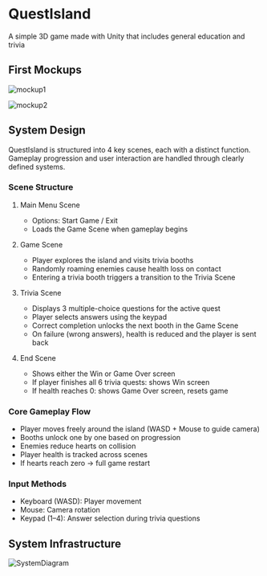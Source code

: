# QuestIsland
A simple 3D game made with Unity that includes general education and trivia

## First Mockups

![mockup1](https://github.com/user-attachments/assets/c7a99a3e-28b5-4922-9055-e705bcc9e591)

![mockup2](https://github.com/user-attachments/assets/3bc738ed-6e4d-4b3f-bd9c-362419b4d668)

## System Design

QuestIsland is structured into 4 key scenes, each with a distinct function. Gameplay progression and user interaction are handled through clearly defined systems.

### Scene Structure

1. Main Menu Scene
   - Options: Start Game / Exit
   - Loads the Game Scene when gameplay begins

2. Game Scene
   - Player explores the island and visits trivia booths
   - Randomly roaming enemies cause health loss on contact
   - Entering a trivia booth triggers a transition to the Trivia Scene

3. Trivia Scene
   - Displays 3 multiple-choice questions for the active quest
   - Player selects answers using the keypad
   - Correct completion unlocks the next booth in the Game Scene
   - On failure (wrong answers), health is reduced and the player is sent back

4. End Scene
   - Shows either the Win or Game Over screen
   - If player finishes all 6 trivia quests: shows Win screen
   - If health reaches 0: shows Game Over screen, resets game

### Core Gameplay Flow

- Player moves freely around the island (WASD + Mouse to guide camera)
- Booths unlock one by one based on progression
- Enemies reduce hearts on collision
- Player health is tracked across scenes
- If hearts reach zero → full game restart

### Input Methods

- Keyboard (WASD): Player movement
- Mouse: Camera rotation
- Keypad (1–4): Answer selection during trivia questions


## System Infrastructure

![SystemDiagram](https://github.com/user-attachments/assets/561c4f34-2f48-4a25-9a07-345c43ac59d1)


